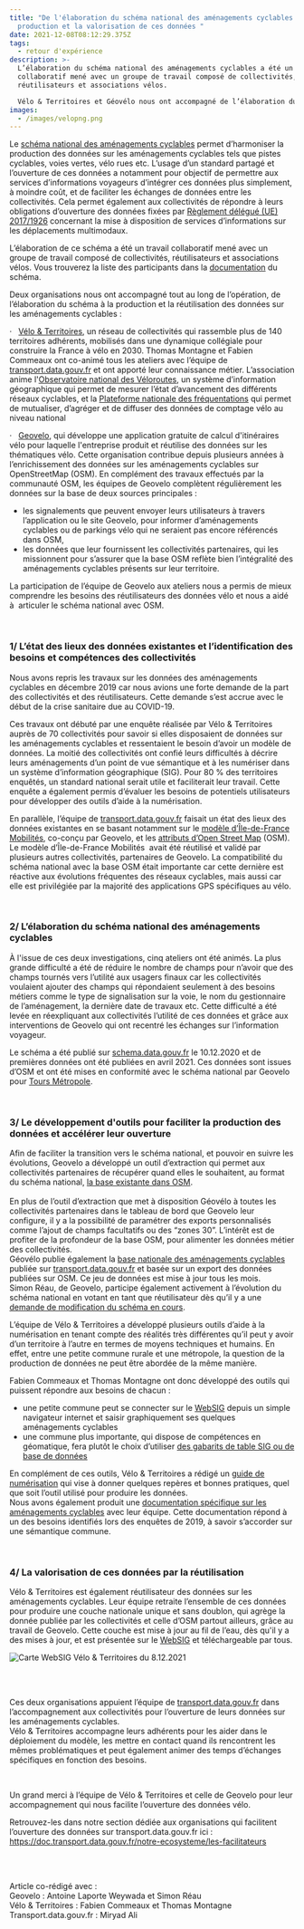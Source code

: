 ```yaml
---
title: "De l'élaboration du schéma national des aménagements cyclables à la
  production et la valorisation de ces données "
date: 2021-12-08T08:12:29.375Z
tags:
  - retour d'expérience
description: >-
  L’élaboration du schéma national des aménagements cyclables a été un travail
  collaboratif mené avec un groupe de travail composé de collectivités,
  réutilisateurs et associations vélos.

  Vélo & Territoires et Géovélo nous ont accompagné de l’élaboration du schéma à la production et la réutilisation des données sur les aménagements cyclables
images:
  - /images/velopng.png
---
```

<!--StartFragment-->

Le [schéma national des aménagements cyclables](https://schema.data.gouv.fr/etalab/schema-amenagements-cyclables/) permet d’harmoniser la production des données sur les aménagements cyclables tels que pistes cyclables, voies vertes, vélo rues etc. L’usage d’un standard partagé et l’ouverture de ces données a notamment pour objectif de permettre aux services d’informations voyageurs d’intégrer ces données plus simplement, à moindre coût, et de faciliter les échanges de données entre les collectivités. Cela permet également aux collectivités de répondre à leurs obligations d’ouverture des données fixées par [Règlement délégué (UE) 2017/1926](https://eur-lex.europa.eu/legal-content/FR/TXT/PDF/?uri=CELEX:32017R1926&from=IT) concernant la mise à disposition de services d’informations sur les déplacements multimodaux.

<!--EndFragment-->

<!--StartFragment-->

L’élaboration de ce schéma a été un travail collaboratif mené avec un groupe de travail composé de collectivités, réutilisateurs et associations vélos. Vous trouverez la liste des participants dans la [documentation](https://doc.transport.data.gouv.fr/producteurs/amenagements-cyclables/contribution-au-schema-sur-les-amenagements-cyclables) du schéma.

Deux organisations nous ont accompagné tout au long de l’opération, de l’élaboration du schéma à la production et la réutilisation des données sur les aménagements cyclables :

·   [Vélo & Territoires](https://www.velo-territoires.org/), un réseau de collectivités qui rassemble plus de 140 territoires adhérents, mobilisés dans une dynamique collégiale pour construire la France à vélo en 2030. Thomas Montagne et Fabien Commeaux ont co-animé tous les ateliers avec l’équipe de [transport.data.gouv.fr](https://transport.data.gouv.fr/) et ont apporté leur connaissance métier. L’association anime l'[Observatoire national des Véloroutes](https://www.velo-territoires.org/observatoires/observatoire-national-des-veloroutes-et-voies-vertes/#), un système d’information géographique qui permet de mesurer l’état d’avancement des différents réseaux cyclables, et la [Plateforme nationale des fréquentations](https://www.velo-territoires.org/observatoires/plateforme-nationale-de-frequentation/) qui permet de mutualiser, d’agréger et de diffuser des données de comptage vélo au niveau national

·   [Geovelo](https://geovelo.fr/a-propos/), qui développe une application gratuite de calcul d'itinéraires vélo pour laquelle l'entreprise produit et réutilise des données sur les thématiques vélo. Cette organisation contribue depuis plusieurs années à l’enrichissement des données sur les aménagements cyclables sur OpenStreetMap (OSM). En complément des travaux effectués par la communauté OSM, les équipes de Geovelo complètent régulièrement les données sur la base de deux sources principales :

* les signalements que peuvent envoyer leurs utilisateurs à travers l’application ou le site Geovelo, pour informer d’aménagements cyclables ou de parkings vélo qui ne seraient pas encore référencés dans OSM,
* les données que leur fournissent les collectivités partenaires, qui les missionnent pour s’assurer que la base OSM reflète bien l’intégralité des aménagements cyclables présents sur leur territoire.

La participation de l’équipe de Geovelo aux ateliers nous a permis de mieux comprendre les besoins des réutilisateurs des données vélo et nous a aidé à  articuler le schéma national avec OSM. <!--StartFragment-->

<br />

<!--EndFragment-->

### 1/ L’état des lieux des données existantes et l’identification des besoins et compétences des collectivités

Nous avons repris les travaux sur les données des aménagements cyclables en décembre 2019 car nous avions une forte demande de la part des collectivités et des réutilisateurs. Cette demande s’est accrue avec le début de la crise sanitaire due au COVID-19.

Ces travaux ont débuté par une enquête réalisée par Vélo & Territoires auprès de 70 collectivités pour savoir si elles disposaient de données sur les aménagements cyclables et ressentaient le besoin d’avoir un modèle de données. La moitié des collectivités ont confié leurs difficultés à décrire leurs aménagements d’un point de vue sémantique et à les numériser dans un système d’information géographique (SIG). Pour 80 % des territoires enquêtés, un standard national serait utile et faciliterait leur travail. Cette enquête a également permis d’évaluer les besoins de potentiels utilisateurs pour développer des outils d’aide à la numérisation.  

En parallèle, l’équipe de [transport.data.gouv.fr](https://transport.data.gouv.fr/) faisait un état des lieux des données existantes en se basant notamment sur le [modèle d’Île-de-France Mobilités](https://data.iledefrance-mobilites.fr/explore/dataset/amenagements-velo-en-ile-de-france/information/), co-conçu par Geovelo, et les [attributs d’Open Street Map](https://wiki.openstreetmap.org/wiki/FR:Bicycle) (OSM). Le modèle d’Île-de-France Mobilités  avait été réutilisé et validé par plusieurs autres collectivités, partenaires de Geovelo. La compatibilité du schéma national avec la base OSM était importante car cette dernière est réactive aux évolutions fréquentes des réseaux cyclables, mais aussi car elle est privilégiée par la majorité des applications GPS spécifiques au vélo. <!--StartFragment-->

<br />

<!--EndFragment-->

### 2/ L’élaboration du schéma national des aménagements cyclables

À l'issue de ces deux investigations, cinq ateliers ont été animés. La plus grande difficulté a été de réduire le nombre de champs pour n’avoir que des champs tournés vers l’utilité aux usagers finaux car les collectivités voulaient ajouter des champs qui répondaient seulement à des besoins métiers comme le type de signalisation sur la voie, le nom du gestionnaire de l’aménagement, la dernière date de travaux etc. Cette difficulté a été levée en réexpliquant aux collectivités l’utilité de ces données et grâce aux interventions de Geovelo qui ont recentré les échanges sur l’information voyageur. 

Le schéma a été publié sur [schema.data.gouv.fr](https://schema.data.gouv.fr/) le 10.12.2020 et de premières données ont été publiées en avril 2021. Ces données sont issues d’OSM et ont été mises en conformité avec le schéma national par Geovelo pour [Tours Métropole](https://transport.data.gouv.fr/datasets/pistes-cyclables-tours-metropole-val-de-loire/). <!--StartFragment-->

<br />

<!--EndFragment-->

### 3/ Le développement d'outils pour faciliter la production des données et accélérer leur ouverture 

Afin de faciliter la transition vers le schéma national, et pouvoir en suivre les évolutions, Geovelo a développé un outil d’extraction qui permet aux collectivités partenaires de récupérer quand elles le souhaitent, au format du schéma national, [la base existante dans OSM](https://www.amenagements-cyclables.fr/fr/facilities).\
\
En plus de l’outil d’extraction que met à disposition Géovélo à toutes les collectivités partenaires dans le tableau de bord que Geovelo leur configure, il y a la possibilité de paramétrer des exports personnalisés comme l’ajout de champs facultatifs ou des “zones 30”. L’intérêt est de profiter de la profondeur de la base OSM, pour alimenter les données métier des collectivités.\
Géovélo publie également la [base nationale des aménagements cyclables ](https://transport.data.gouv.fr/datasets/amenagements-cyclables-france-metropolitaine/)publiée sur [transport.data.gouv.fr](https://transport.data.gouv.fr/) et basée sur un export des données publiées sur OSM. Ce jeu de données est mise à jour tous les mois. \
Simon Réau, de Geovelo, participe également activement à l’évolution du schéma national en votant en tant que réutilisateur dès qu’il y a une [demande de modification du schéma en cours](https://doc.transport.data.gouv.fr/producteurs/amenagements-cyclables/contribution-au-schema-sur-les-amenagements-cyclables).

L’équipe de Vélo & Territoires a développé plusieurs outils d’aide à la numérisation en tenant compte des réalités très différentes qu’il peut y avoir d’un territoire à l’autre en termes de moyens techniques et humains. En effet, entre une petite commune rurale et une métropole, la question de la production de données ne peut être abordée de la même manière.

Fabien Commeaux et Thomas Montagne ont donc développé des outils qui puissent répondre aux besoins de chacun : 

* une petite commune peut se connecter sur le [WebSIG](https://on3v.veremes.net/vmap/?mode_id=vmap&map_id=31&token=publictoken) depuis un simple navigateur internet et saisir graphiquement ses quelques aménagements cyclables
* une commune plus importante, qui dispose de compétences en géomatique, fera plutôt le choix d’utiliser [des gabarits de table SIG ou de base de données](https://on3v.veremes.net/vmap/?mode_id=vmap&map_id=31&token=publictoken) 

En complément de ces outils, Vélo & Territoires a rédigé un [guide de numérisation](https://www.velo-territoires.org/wp-content/uploads/2021/03/AC_NOTICE_NUMERISATION_0.3.0.pdf) qui vise à donner quelques repères et bonnes pratiques, quel que soit l’outil utilisé pour produire les données.\
Nous avons également produit une [documentation spécifique sur les aménagements cyclables](https://doc.transport.data.gouv.fr/producteurs/amenagements-cyclables/guide-de-numerisation) avec leur équipe. Cette documentation répond à un des besoins identifiés lors des enquêtes de 2019, à savoir s’accorder sur une sémantique commune. <!--StartFragment-->

<br />

<!--EndFragment-->

### 4/ La valorisation de ces données par la réutilisation 

Vélo & Territoires est également réutilisateur des données sur les aménagements cyclables. Leur équipe retraite l’ensemble de ces données pour produire une couche nationale unique et sans doublon, qui agrège la donnée publiée par les collectivités et celle d’OSM partout ailleurs, grâce au travail de Geovelo. Cette couche est mise à jour au fil de l’eau, dès qu'il y a des mises à jour, et est présentée sur le [WebSIG](https://on3v.veremes.net/vmap/?mode_id=vmap&map_id=31&token=publictoken) et téléchargeable par tous. 

![](/images/carte-websig.png "Carte WebSIG Vélo & Territoires du 8.12.2021")



<!--StartFragment-->

<br />

<!--EndFragment-->

<!--StartFragment-->

<br />

<!--EndFragment-->

Ces deux organisations appuient l’équipe de [transport.data.gouv.fr](https://transport.data.gouv.fr/) dans l’accompagnement aux collectivités pour l’ouverture de leurs données sur les aménagements cyclables.\
Vélo & Territoires accompagne leurs adhérents pour les aider dans le déploiement du modèle, les mettre en contact quand ils rencontrent les mêmes problématiques et peut également animer des temps d’échanges spécifiques en fonction des besoins. 

<!--StartFragment-->

<br />

<!--EndFragment-->

Un grand merci à l’équipe de Vélo & Territoires et celle de Geovelo pour leur accompagnement qui nous facilite l’ouverture des données vélo.

Retrouvez-les dans notre section dédiée aux organisations qui facilitent l’ouverture des données sur transport.data.gouv.fr ici : <https://doc.transport.data.gouv.fr/notre-ecosysteme/les-facilitateurs>

<!--StartFragment-->

<br />

<!--EndFragment-->

<!--StartFragment-->

<br />

<!--EndFragment-->

Article co-rédigé avec :\
Geovelo : Antoine Laporte Weywada et Simon Réau\
Vélo & Territoires : Fabien Commeaux et Thomas Montagne\
Transport.data.gouv.fr : Miryad Ali

<!--EndFragment-->